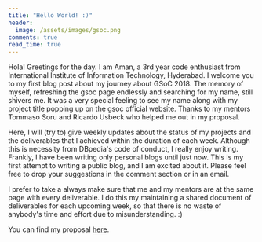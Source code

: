 ```yaml
---
title: "Hello World! :)"
header:
  image: /assets/images/gsoc.png
comments: true
read_time: true
---
```


Hola! Greetings for the day. I am Aman, a 3rd year code enthusiast from International Institute of Information Technology, Hyderabad. I welcome you to my first blog post about my journey about GSoC 2018. The memory of myself, refreshing the gsoc page endlessly and searching for my name, still shivers me. It was a very special feeling to see my name along with my project title popping up on the gsoc official website. Thanks to my mentors Tommaso Soru and Ricardo Usbeck who helped me out in my proposal.

Here, I will (try to) give weekly updates about the status of my projects and the deliverables that I achieved within the duration of each week. Although this is necessity from DBpedia's code of conduct, I really enjoy writing. Frankly, I have been writing only personal blogs until just now. This is my first attempt to writing a public blog, and I am excited about it. Please feel free to drop your suggestions in the comment section or in an email. 

I prefer to take a always make sure that me and my mentors are at the same page with every deliverable. I do this my maintaining a shared document of deliverables for each upcoming week, so that there is no waste of anybody's time and effort due to misunderstanding. :)


You can find my proposal [here](https://drive.google.com/open?id=1c41xgYnwj3m8fNUomo4jVbdCQ-t6rooj).
